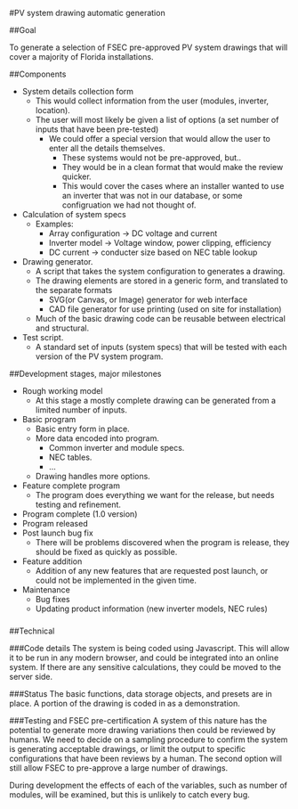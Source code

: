 #PV system drawing automatic generation

##Goal

To generate a selection of FSEC pre-approved PV system drawings that will cover a majority of Florida installations.

##Components

* System details collection form
    * This would collect information from the user (modules, inverter, location).
    * The user will most likely be given a list of options (a set number of inputs that have been pre-tested)
        * We could offer a special version that would allow the user to enter all the details themselves. 
            * These systems would not be pre-approved, but..
            * They would be in a clean format that would make the review quicker.
            * This would cover the cases where an installer wanted to use an inverter that was not in our database, or some configruation we had not thought of.
* Calculation of system specs
    * Examples:
        * Array configuration -> DC voltage and current
        * Inverter model -> Voltage window, power clipping, efficiency
        * DC current -> conducter size based on NEC table lookup
* Drawing generator.
    * A script that takes the system configuration to generates a drawing.
    * The drawing elements are stored in a generic form, and translated to the separate formats
        * SVG(or Canvas, or Image) generator for web interface
        * CAD file generator for use printing (used on site for installation)
    * Much of the basic drawing code can be reusable between electrical and structural.
* Test script.
    * A standard set of inputs (system specs) that will be tested with each version of the PV system program.

##Development stages, major milestones

* Rough working model
    * At this stage a mostly complete drawing can be generated from a limited number of inputs. 
* Basic program
    * Basic entry form in place.
    * More data encoded into program.
        * Common inverter and module specs.
        * NEC tables.
        * ...
    * Drawing handles more options.
* Feature complete program
    * The program does everything we want for the release, but needs testing and refinement.
* Program complete (1.0 version)
* Program released
* Post launch bug fix
    * There will be problems discovered when the program is release, they should be fixed as quickly as possible.
* Feature addition
    * Addition of any new features that are requested post launch, or could not be implemented in the given time.
* Maintenance
    * Bug fixes
    * Updating product information (new inverter models, NEC rules)


###
##Technical

###Code details
The system is being coded using Javascript. 
This will allow it to be run in any modern browser, and could be integrated into an online system.
If there are any sensitive calculations, they could be moved to the server side.

###Status
The basic functions, data storage objects, and presets are in place.
A portion of the drawing is coded in as a demonstration.

###Testing and FSEC pre-certification
A system of this nature has the potential to generate more drawing variations then could be reviewed by humans.
We need to decide on a sampling procedure to confirm the system is generating acceptable drawings, 
 or limit the output to specific configurations that have been reviews by a human. 
 The second option will still allow FSEC to pre-approve a large number of drawings. 

During development the effects of each of the variables, such as number of modules, will be examined,
 but this is unlikely to catch every bug.
